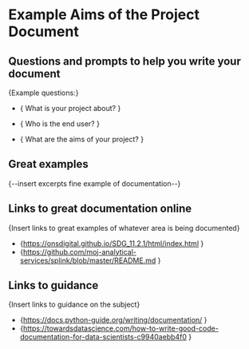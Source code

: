 # Example Aims of the Project Document


## Questions and prompts to help you write your document

{Example questions:}

- { What is your project about? }

- { Who is the end user? }

- { What are the aims of your project? }

## Great examples

{--insert excerpts fine example of documentation--}

## Links to great documentation online

{Insert links to great examples of whatever area is being documented}

- {https://onsdigital.github.io/SDG_11.2.1/html/index.html }
- {https://github.com/moj-analytical-services/splink/blob/master/README.md }


## Links to guidance

{Insert links to guidance on the subject}
- {https://docs.python-guide.org/writing/documentation/ }
- {https://towardsdatascience.com/how-to-write-good-code-documentation-for-data-scientists-c9940aebb4f0 }
